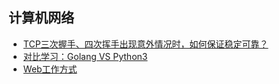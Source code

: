 ## 计算机网络

- [TCP三次握手、四次挥手出现意外情况时，如何保证稳定可靠？](https://wemp.app/posts/c3938333-9bb5-4758-93b4-039107260a80)
- [对比学习：Golang VS Python3](https://juejin.im/post/5cd945d6e51d453d022cb65f)
- [Web工作方式](https://wiki.jikexueyuan.com/project/go-web-programming/03.1.html)

